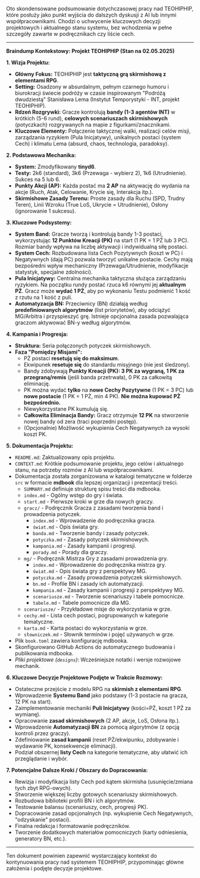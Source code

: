Oto skondensowane podsumowanie dotychczasowej pracy nad TEOHIPHIP, które posłuży jako punkt wyjścia do dalszych dyskusji z AI lub innymi współpracownikami. Chodzi o uchwycenie kluczowych decyzji projektowych i aktualnego stanu systemu, bez wchodzenia w pełne szczegóły zawarte w podręcznikach czy liście cech.

---

**Braindump Kontekstowy: Projekt TEOHIPHIP (Stan na 02.05.2025)**

**1. Wizja Projektu:**

* **Główny Fokus:** TEOHIPHIP jest **taktyczną grą skirmishową z elementami RPG**.
* **Setting:** Osadzony w absurdalnym, pełnym czarnego humoru i biurokracji świecie podróży w czasie inspirowanym "Podróżą dwudziestą" Stanisława Lema (Instytut Temporystyki - INT, projekt TEOHIPHIP).
* **Rdzeń Rozgrywki:** Gracze kontrolują **bandy (1-3 agentów INT)** w krótkich (5-6 rund), **celowych scenariuszach skirmishowych** (potyczkach) rozgrywanych na mapie z figurkami/znacznikami.
* **Kluczowe Elementy:** Połączenie taktycznej walki, realizacji celów misji, zarządzania ryzykiem (Pula Inicjatywy), unikalnych postaci (system Cech) i klimatu Lema (absurd, chaos, technologia, paradoksy).

**2. Podstawowa Mechanika:**

* **System:** Zmodyfikowany **tinyd6**.
* **Testy:** 2k6 (standard), 3k6 (Przewaga - wybierz 2), 1k6 (Utrudnienie). Sukces na 5 lub 6.
* **Punkty Akcji (AP):** Każda postać ma **2 AP** na aktywację do wydania na akcje (Ruch, Atak, Celowanie, Krycie się, Interakcja itp.).
* **Skirmishowe Zasady Terenu:** Proste zasady dla Ruchu (SPD, Trudny Teren), Linii Wzroku (True LoS, Ukrycie = Utrudnienie), Osłony (ignorowanie 1 sukcesu).

**3. Kluczowe Podsystemy:**

* **System Band:** Gracze tworzą i kontrolują bandy 1-3 postaci, wykorzystując **12 Punktów Kreacji (PK)** na start (1 PK = 1 PŻ lub 3 PC). Rozmiar bandy wpływa na liczbę aktywacji i indywidualną siłę postaci.
* **System Cech:** Rozbudowana lista Cech Pozytywnych (koszt w PC) i Negatywnych (dają PC) pozwala tworzyć unikalne postacie. Cechy mają bezpośredni wpływ mechaniczny (Przewaga/Utrudnienie, modyfikacje statystyk, specjalne zdolności).
* **Pula Inicjatywy:** Centralna mechanika taktyczna służąca zarządzaniu ryzykiem. Na początku rundy postać rzuca k6 równymi jej **aktualnym PŻ**. Gracz może **wydać 1 PŻ**, aby po wykonaniu Testu podmienić 1 kość z rzutu na 1 kość z puli.
* **Automatyzacja BN:** Przeciwnicy (BN) działają według **predefiniowanych algorytmów** (list priorytetów), aby odciążyć MG/Arbitra i przyspieszyć grę. Istnieje opcjonalna zasada pozwalająca graczom aktywować BN-y według algorytmów.

**4. Kampania i Progresja:**

* **Struktura:** Seria połączonych potyczek skirmishowych.
* **Faza "Pomiędzy Misjami":**
    * PŻ postaci **resetują się do maksimum**.
    * Ekwipunek **resetuje się** do standardu misyjnego (nie jest śledzony).
    * Bandy zdobywają **Punkty Kreacji (PK): 3 PK za wygraną, 1 PK za przegraną/remis** (jeśli banda przetrwała), 0 PK za całkowitą eliminację.
    * PK można wydać **tylko** na **nowe Cechy Pozytywne** (1 PK = 3 PC) lub **nowe postacie** (1 PK = 1 PŻ, min 4 PK). **Nie można kupować PŻ bezpośrednio.**
    * Niewykorzystane PK kumulują się.
    * **Całkowita Eliminacja Bandy:** Gracz otrzymuje **12 PK** na stworzenie nowej bandy od zera (traci poprzedni postęp).
    * (Opcjonalnie) Możliwość wykupienia Cech Negatywnych za wysoki koszt PK.

**5. Dokumentacja Projektu:**

* `README.md`: Zaktualizowany opis projektu.
* `CONTEXT.md`: Krótkie podsumowanie projektu, jego celów i aktualnego stanu, na potrzeby rozmów z AI lub współpracownikami.
* Dokumentacja została zorganizowana w katalogi tematyczne w folderze `src` w formacie **mdbook** dla lepszej organizacji i prezentacji treści.
  * `SUMMARY.md` definiuje strukturę spisu treści dla mdbooka.
  * `index.md` - Ogólny wstęp do gry i świata.
  * `start.md` - Pierwsze kroki w grze dla nowych graczy.
  * `gracz/` - Podręcznik Gracza z zasadami tworzenia band i prowadzenia potyczek.
    * `index.md` - Wprowadzenie do podręcznika gracza.
    * `świat.md` - Opis świata gry.
    * `banda.md` - Tworzenie bandy i zasady potyczek.
    * `potyczka.md` - Zasady potyczek skirmishowych.
    * `kampania.md` - Zasady kampanii i progresji.
    * `porady.md` - Porady dla graczy.
  * `mg/` - Podręcznik Mistrza Gry z zasadami prowadzenia gry.
    * `index.md` - Wprowadzenie do podręcznika mistrza gry.
    * `świat.md` - Opis świata gry z perspektywy MG.
    * `potyczka.md` - Zasady prowadzenia potyczek skirmishowych.
    * `bn.md` - Profile BN i zasady ich automatyzacji.
    * `kampania.md` - Zasady kampanii i progresji z perspektywy MG.
    * `scenariusze.md` - Tworzenie scenariuszy i tabele pomocnicze.
    * `tabele.md` - Tabele pomocnicze dla MG.
  * `scenariusze/` - Przykładowe misje do wykorzystania w grze.
  * `cechy.md` - Lista cech postaci, pogrupowanych w kategorie tematyczne.
  * `karta.md` - Karta postaci do wykorzystania w grze.
  * `słowniczek.md` - Słownik terminów i pojęć używanych w grze.
* Plik `book.toml` zawiera konfigurację mdbooka.
* Skonfigurowano GitHub Actions do automatycznego budowania i publikowania mdbooka.
* *Pliki projektowe (`designs`)*: Wcześniejsze notatki i wersje rozwojowe mechanik.

**6. Kluczowe Decyzje Projektowe Podjęte w Trakcie Rozmowy:**

* Ostateczne przejście z modelu RPG na **skirmish z elementami RPG**.
* Wprowadzenie **Systemu Band** jako podstawy (1-3 postacie na gracza, 12 PK na start).
* Zaimplementowanie mechaniki **Puli Inicjatywy** (kości=PŻ, koszt 1 PŻ za wymianę).
* Opracowanie **zasad skirmishowych** (2 AP, akcje, LoS, Osłona itp.).
* Wprowadzenie **Automatyzacji BN** za pomocą algorytmów (z opcją kontroli przez graczy).
* Zdefiniowanie **zasad kampanii** (reset PŻ/ekwipunku, zdobywanie i wydawanie PK, konsekwencje eliminacji).
* Podział obszernej **listy Cech** na kategorie tematyczne, aby ułatwić ich przeglądanie i wybór.

**7. Potencjalne Dalsze Kroki / Obszary do Dopracowania:**

* Rewizja i modyfikacja listy Cech pod kątem skirmisha (usunięcie/zmiana tych zbyt RPG-owych).
* Stworzenie większej liczby gotowych scenariuszy skirmishowych.
* Rozbudowa biblioteki profili BN i ich algorytmów.
* Testowanie balansu (scenariuszy, cech, progresji PK).
* Dopracowanie zasad opcjonalnych (np. wykupienie Cech Negatywnych, "odzyskanie" postaci).
* Finalna redakcja i formatowanie podręczników.
* Tworzenie dodatkowych materiałów pomocniczych (karty odniesienia, generatory BN, etc.).

---

Ten dokument powinien zapewnić wystarczający kontekst do kontynuowania pracy nad systemem TEOHIPHIP, przypominając główne założenia i podjęte decyzje projektowe.
